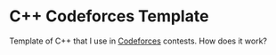 # C++ Codeforces Template

Template of C++ that I use in [Codeforces](https://codeforces.com/) contests. How does it work?
